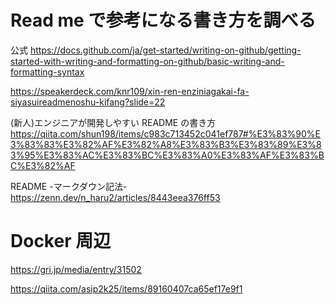 # Read me で参考になる書き方を調べる

公式
https://docs.github.com/ja/get-started/writing-on-github/getting-started-with-writing-and-formatting-on-github/basic-writing-and-formatting-syntax

https://speakerdeck.com/knr109/xin-ren-enziniagakai-fa-siyasuireadmenoshu-kifang?slide=22

(新人)エンジニアが開発しやすい README の書き方
https://qiita.com/shun198/items/c983c713452c041ef787#%E3%83%90%E3%83%83%E3%82%AF%E3%82%A8%E3%83%B3%E3%83%89%E3%83%95%E3%83%AC%E3%83%BC%E3%83%A0%E3%83%AF%E3%83%BC%E3%82%AF

README -マークダウン記法-
https://zenn.dev/n_haru2/articles/8443eea376ff53

# Docker 周辺

https://gri.jp/media/entry/31502

https://qiita.com/asip2k25/items/89160407ca65ef17e9f1
